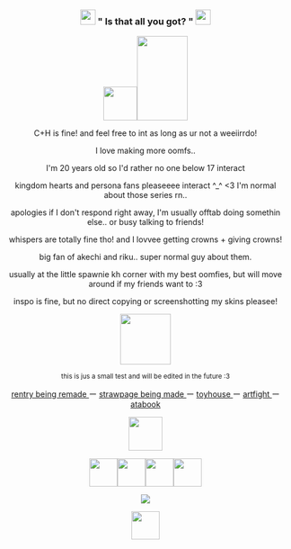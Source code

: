 <h3 align="center"> <img src="https://images-wixmp-ed30a86b8c4ca887773594c2.wixmp.com/f/e96a2c41-07fd-4723-abf1-bfd57e311ba9/d3xjdcv-2d623fa2-d135-4de9-ad66-b3523eb1f044.gif?token=eyJ0eXAiOiJKV1QiLCJhbGciOiJIUzI1NiJ9.eyJzdWIiOiJ1cm46YXBwOjdlMGQxODg5ODIyNjQzNzNhNWYwZDQxNWVhMGQyNmUwIiwiaXNzIjoidXJuOmFwcDo3ZTBkMTg4OTgyMjY0MzczYTVmMGQ0MTVlYTBkMjZlMCIsIm9iaiI6W1t7InBhdGgiOiJcL2ZcL2U5NmEyYzQxLTA3ZmQtNDcyMy1hYmYxLWJmZDU3ZTMxMWJhOVwvZDN4amRjdi0yZDYyM2ZhMi1kMTM1LTRkZTktYWQ2Ni1iMzUyM2ViMWYwNDQuZ2lmIn1dXSwiYXVkIjpbInVybjpzZXJ2aWNlOmZpbGUuZG93bmxvYWQiXX0.84phDxP_FviZ1KcCAHng7QI0IbjMtA7sUO9ha15Kss0" width="27px">
 " Is that all you got? " <img src="https://images-wixmp-ed30a86b8c4ca887773594c2.wixmp.com/f/e96a2c41-07fd-4723-abf1-bfd57e311ba9/d3xjdcv-2d623fa2-d135-4de9-ad66-b3523eb1f044.gif?token=eyJ0eXAiOiJKV1QiLCJhbGciOiJIUzI1NiJ9.eyJzdWIiOiJ1cm46YXBwOjdlMGQxODg5ODIyNjQzNzNhNWYwZDQxNWVhMGQyNmUwIiwiaXNzIjoidXJuOmFwcDo3ZTBkMTg4OTgyMjY0MzczYTVmMGQ0MTVlYTBkMjZlMCIsIm9iaiI6W1t7InBhdGgiOiJcL2ZcL2U5NmEyYzQxLTA3ZmQtNDcyMy1hYmYxLWJmZDU3ZTMxMWJhOVwvZDN4amRjdi0yZDYyM2ZhMi1kMTM1LTRkZTktYWQ2Ni1iMzUyM2ViMWYwNDQuZ2lmIn1dXSwiYXVkIjpbInVybjpzZXJ2aWNlOmZpbGUuZG93bmxvYWQiXX0.84phDxP_FviZ1KcCAHng7QI0IbjMtA7sUO9ha15Kss0" width="27px">
  </h3>

<p align="center"> 
  <img src="https://images-wixmp-ed30a86b8c4ca887773594c2.wixmp.com/f/f9a81c59-4db9-4177-aee4-19a036dfdadf/d2brudp-e5726814-3a4f-4188-b99a-700f839c95c5.gif?token=eyJ0eXAiOiJKV1QiLCJhbGciOiJIUzI1NiJ9.eyJzdWIiOiJ1cm46YXBwOjdlMGQxODg5ODIyNjQzNzNhNWYwZDQxNWVhMGQyNmUwIiwiaXNzIjoidXJuOmFwcDo3ZTBkMTg4OTgyMjY0MzczYTVmMGQ0MTVlYTBkMjZlMCIsIm9iaiI6W1t7InBhdGgiOiJcL2ZcL2Y5YTgxYzU5LTRkYjktNDE3Ny1hZWU0LTE5YTAzNmRmZGFkZlwvZDJicnVkcC1lNTcyNjgxNC0zYTRmLTQxODgtYjk5YS03MDBmODM5Yzk1YzUuZ2lmIn1dXSwiYXVkIjpbInVybjpzZXJ2aWNlOmZpbGUuZG93bmxvYWQiXX0.dLd2z1_nb3JaLLtHM3fc3Yd3c97VkrAPyBbgG011-9E" width="60px"><img src="https://images-wixmp-ed30a86b8c4ca887773594c2.wixmp.com/f/f9a81c59-4db9-4177-aee4-19a036dfdadf/d2q9uoc-629a04b9-dfaf-42db-a0ec-47e8f17ea6d9.gif?token=eyJ0eXAiOiJKV1QiLCJhbGciOiJIUzI1NiJ9.eyJzdWIiOiJ1cm46YXBwOjdlMGQxODg5ODIyNjQzNzNhNWYwZDQxNWVhMGQyNmUwIiwiaXNzIjoidXJuOmFwcDo3ZTBkMTg4OTgyMjY0MzczYTVmMGQ0MTVlYTBkMjZlMCIsIm9iaiI6W1t7InBhdGgiOiJcL2ZcL2Y5YTgxYzU5LTRkYjktNDE3Ny1hZWU0LTE5YTAzNmRmZGFkZlwvZDJxOXVvYy02MjlhMDRiOS1kZmFmLTQyZGItYTBlYy00N2U4ZjE3ZWE2ZDkuZ2lmIn1dXSwiYXVkIjpbInVybjpzZXJ2aWNlOmZpbGUuZG93bmxvYWQiXX0.4ZrMbekec-3Ngx4qEddKG2eHizF4Pq3kOuAxtZhooe4" width="90px" height="150">
 </p>

<p align="center">
  C+H is fine! and feel free to int as long as ur not a weeiirrdo! 
</p>
<p align="center">
  I love making more oomfs..
</p>
<p align="center">
  I'm 20 years old so I'd rather no one below 17 interact
</p>
<p align="center">
  kingdom hearts and persona fans pleaseeee interact ^_^ <3 I'm normal about those series rn..
</p>
<p align="center">
  apologies if I don't respond right away, I'm usually offtab doing somethin else.. or busy talking to friends!
</p>
<p align="center">
  whispers are totally fine tho! and I lovvee getting crowns + giving crowns!
</p>
<p align="center">
  big fan of akechi and riku.. super normal guy about them.
</p>
<p align="center">
  usually at the little spawnie kh corner with my best oomfies, but will move around if my friends want to :3
</p>
<p align="center">
  inspo is fine, but no direct copying or screenshotting my skins pleasee!
</p>

<p align="center">
  <img src="https://images-wixmp-ed30a86b8c4ca887773594c2.wixmp.com/f/b4769f32-fffa-4c69-815f-3b68c857dc3d/d3gl479-8ba78af2-570b-4878-b46e-97b2d4f36759.gif?token=eyJ0eXAiOiJKV1QiLCJhbGciOiJIUzI1NiJ9.eyJzdWIiOiJ1cm46YXBwOjdlMGQxODg5ODIyNjQzNzNhNWYwZDQxNWVhMGQyNmUwIiwiaXNzIjoidXJuOmFwcDo3ZTBkMTg4OTgyMjY0MzczYTVmMGQ0MTVlYTBkMjZlMCIsIm9iaiI6W1t7InBhdGgiOiJcL2ZcL2I0NzY5ZjMyLWZmZmEtNGM2OS04MTVmLTNiNjhjODU3ZGMzZFwvZDNnbDQ3OS04YmE3OGFmMi01NzBiLTQ4NzgtYjQ2ZS05N2IyZDRmMzY3NTkuZ2lmIn1dXSwiYXVkIjpbInVybjpzZXJ2aWNlOmZpbGUuZG93bmxvYWQiXX0.ZL_HOQaSEbntc0_CraA0dnUInN1Isv03S2q45nmhQFg" width="90px">
  </p>

<p align="center"> <sub>this is jus a small test and will be edited in the future :3</sub>

<p align="center"> <a href="https://www.youtube.com/watch?v=L_R02dRm4RE&pp=ygUIcmlrdSBtbWQ%3D">rentry being remade </a> ー <a href="https://www.youtube.com/watch?v=7f85bqrUqNs&list=RD7f85bqrUqNs&start_radio=1">strawpage being made </a> ー <a href="https://toyhou.se/foulblaze">toyhouse </a> ー <a href="https://artfight.net/~foulblaze">artfight </a> ー <a href="https://foulblaze.atabook.org">atabook </a>
</p>

<p align="center">
  <img src="https://images-wixmp-ed30a86b8c4ca887773594c2.wixmp.com/f/f062e0df-7698-4a9a-80c1-123904f88abb/d2y027r-3c748711-ec97-452f-ad9a-8b3af423daf8.gif?token=eyJ0eXAiOiJKV1QiLCJhbGciOiJIUzI1NiJ9.eyJzdWIiOiJ1cm46YXBwOjdlMGQxODg5ODIyNjQzNzNhNWYwZDQxNWVhMGQyNmUwIiwiaXNzIjoidXJuOmFwcDo3ZTBkMTg4OTgyMjY0MzczYTVmMGQ0MTVlYTBkMjZlMCIsIm9iaiI6W1t7InBhdGgiOiJcL2ZcL2YwNjJlMGRmLTc2OTgtNGE5YS04MGMxLTEyMzkwNGY4OGFiYlwvZDJ5MDI3ci0zYzc0ODcxMS1lYzk3LTQ1MmYtYWQ5YS04YjNhZjQyM2RhZjguZ2lmIn1dXSwiYXVkIjpbInVybjpzZXJ2aWNlOmZpbGUuZG93bmxvYWQiXX0.37BdbeqaF_IFYHVMXob4hJb2oAopenygzQByrQgnN9E" width="60px">
<p align="center">
 <img src="https://images-wixmp-ed30a86b8c4ca887773594c2.wixmp.com/f/5a906957-f35a-4804-bb25-e3389f80e395/da1jd9-4a73e12c-5a88-4c36-b919-4eccdc0d9c5d.gif?token=eyJ0eXAiOiJKV1QiLCJhbGciOiJIUzI1NiJ9.eyJzdWIiOiJ1cm46YXBwOjdlMGQxODg5ODIyNjQzNzNhNWYwZDQxNWVhMGQyNmUwIiwiaXNzIjoidXJuOmFwcDo3ZTBkMTg4OTgyMjY0MzczYTVmMGQ0MTVlYTBkMjZlMCIsIm9iaiI6W1t7InBhdGgiOiJcL2ZcLzVhOTA2OTU3LWYzNWEtNDgwNC1iYjI1LWUzMzg5ZjgwZTM5NVwvZGExamQ5LTRhNzNlMTJjLTVhODgtNGMzNi1iOTE5LTRlY2NkYzBkOWM1ZC5naWYifV1dLCJhdWQiOlsidXJuOnNlcnZpY2U6ZmlsZS5kb3dubG9hZCJdfQ.GDAAVKruZDcCUG0eOWaLyFqGlQdrCegu_0WH2pWZJ7o" width="50px"><img src="https://images-wixmp-ed30a86b8c4ca887773594c2.wixmp.com/f/5a906957-f35a-4804-bb25-e3389f80e395/da1jd9-4a73e12c-5a88-4c36-b919-4eccdc0d9c5d.gif?token=eyJ0eXAiOiJKV1QiLCJhbGciOiJIUzI1NiJ9.eyJzdWIiOiJ1cm46YXBwOjdlMGQxODg5ODIyNjQzNzNhNWYwZDQxNWVhMGQyNmUwIiwiaXNzIjoidXJuOmFwcDo3ZTBkMTg4OTgyMjY0MzczYTVmMGQ0MTVlYTBkMjZlMCIsIm9iaiI6W1t7InBhdGgiOiJcL2ZcLzVhOTA2OTU3LWYzNWEtNDgwNC1iYjI1LWUzMzg5ZjgwZTM5NVwvZGExamQ5LTRhNzNlMTJjLTVhODgtNGMzNi1iOTE5LTRlY2NkYzBkOWM1ZC5naWYifV1dLCJhdWQiOlsidXJuOnNlcnZpY2U6ZmlsZS5kb3dubG9hZCJdfQ.GDAAVKruZDcCUG0eOWaLyFqGlQdrCegu_0WH2pWZJ7o" width="50px"><img src="https://images-wixmp-ed30a86b8c4ca887773594c2.wixmp.com/f/5a906957-f35a-4804-bb25-e3389f80e395/da1jd9-4a73e12c-5a88-4c36-b919-4eccdc0d9c5d.gif?token=eyJ0eXAiOiJKV1QiLCJhbGciOiJIUzI1NiJ9.eyJzdWIiOiJ1cm46YXBwOjdlMGQxODg5ODIyNjQzNzNhNWYwZDQxNWVhMGQyNmUwIiwiaXNzIjoidXJuOmFwcDo3ZTBkMTg4OTgyMjY0MzczYTVmMGQ0MTVlYTBkMjZlMCIsIm9iaiI6W1t7InBhdGgiOiJcL2ZcLzVhOTA2OTU3LWYzNWEtNDgwNC1iYjI1LWUzMzg5ZjgwZTM5NVwvZGExamQ5LTRhNzNlMTJjLTVhODgtNGMzNi1iOTE5LTRlY2NkYzBkOWM1ZC5naWYifV1dLCJhdWQiOlsidXJuOnNlcnZpY2U6ZmlsZS5kb3dubG9hZCJdfQ.GDAAVKruZDcCUG0eOWaLyFqGlQdrCegu_0WH2pWZJ7o" width="50px"><img src="https://images-wixmp-ed30a86b8c4ca887773594c2.wixmp.com/f/5a906957-f35a-4804-bb25-e3389f80e395/da1jd9-4a73e12c-5a88-4c36-b919-4eccdc0d9c5d.gif?token=eyJ0eXAiOiJKV1QiLCJhbGciOiJIUzI1NiJ9.eyJzdWIiOiJ1cm46YXBwOjdlMGQxODg5ODIyNjQzNzNhNWYwZDQxNWVhMGQyNmUwIiwiaXNzIjoidXJuOmFwcDo3ZTBkMTg4OTgyMjY0MzczYTVmMGQ0MTVlYTBkMjZlMCIsIm9iaiI6W1t7InBhdGgiOiJcL2ZcLzVhOTA2OTU3LWYzNWEtNDgwNC1iYjI1LWUzMzg5ZjgwZTM5NVwvZGExamQ5LTRhNzNlMTJjLTVhODgtNGMzNi1iOTE5LTRlY2NkYzBkOWM1ZC5naWYifV1dLCJhdWQiOlsidXJuOnNlcnZpY2U6ZmlsZS5kb3dubG9hZCJdfQ.GDAAVKruZDcCUG0eOWaLyFqGlQdrCegu_0WH2pWZJ7o" width="50px">

<p align="center">
 <img src="https://komarev.com/ghpvc/?username=foulblaze&label=heartless&color=2c2b27&style=plastic"> </p>

<p align="center">
<img src="https://images-wixmp-ed30a86b8c4ca887773594c2.wixmp.com/f/17a538a1-9460-422e-8389-49cb8798906b/d1576zc-aedebef9-18a4-41a9-9b11-c024c7c2ac2f.gif?token=eyJ0eXAiOiJKV1QiLCJhbGciOiJIUzI1NiJ9.eyJzdWIiOiJ1cm46YXBwOjdlMGQxODg5ODIyNjQzNzNhNWYwZDQxNWVhMGQyNmUwIiwiaXNzIjoidXJuOmFwcDo3ZTBkMTg4OTgyMjY0MzczYTVmMGQ0MTVlYTBkMjZlMCIsIm9iaiI6W1t7InBhdGgiOiJcL2ZcLzE3YTUzOGExLTk0NjAtNDIyZS04Mzg5LTQ5Y2I4Nzk4OTA2YlwvZDE1NzZ6Yy1hZWRlYmVmOS0xOGE0LTQxYTktOWIxMS1jMDI0YzdjMmFjMmYuZ2lmIn1dXSwiYXVkIjpbInVybjpzZXJ2aWNlOmZpbGUuZG93bmxvYWQiXX0.36qmuqA_d6E3Iv4IVmxRms1wDUMMCVkpd4Rt0V4xvQo" width="50px">

